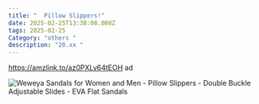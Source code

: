 ```yaml
---
title: "  Pillow Slippers!"
date: 2025-02-25T13:38:08.008Z
tags: 2025-02-25
Category: "others "
description: "20.xx "
---
```

https://amzlink.to/az0PXLy64tEOH  ad  

<!--StartFragment-->

![Weweya Sandals for Women and Men - Pillow Slippers - Double Buckle Adjustable Slides - EVA Flat Sandals](https://m.media-amazon.com/images/I/6135zlaYmAL._AC_SX625_.jpg)

<!--EndFragment-->